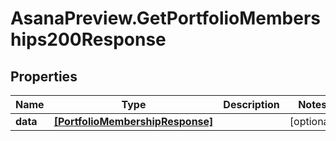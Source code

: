 # AsanaPreview.GetPortfolioMemberships200Response

## Properties

Name | Type | Description | Notes
------------ | ------------- | ------------- | -------------
**data** | [**[PortfolioMembershipResponse]**](PortfolioMembershipResponse.md) |  | [optional] 


